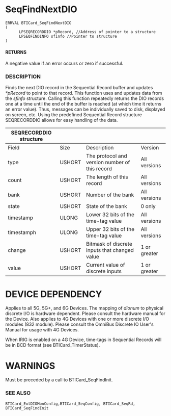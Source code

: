 # **SeqFindNextDIO**

```
ERRVAL BTICard_SeqFindNextDIO
(
      LPSEQRECORDDIO *pRecord, //Address of pointer to a structure
      LPSEQFINDINFO sfinfo //Pointer to structure
)
```
#### **RETURNS**

A negative value if an error occurs or zero if successful.

### **DESCRIPTION**

Finds the next DIO record in the Sequential Record buffer and updates *\*pRecord* to point to that record. This function uses and updates data from the *sfinfo* structure. Calling this function repeatedly returns the DIO records one at a time until the end of the buffer is reached (at which time it returns an error value). Thus, messages can be individually saved to disk, displayed on screen, etc. Using the predefined Sequential Record structure SEQRECORDDIO allows for easy handling of the data.

| SEQRECORDDIO structure |        |                                                |              |
|------------------------|--------|------------------------------------------------|--------------|
| Field                  | Size   | Description                                    | Version      |
| type                   | USHORT | The protocol and version number of this record | All versions |
| count                  | USHORT | The length of this record                      | All versions |
| bank                   | USHORT | Number of the bank                             | All versions |
| state                  | USHORT | State of the bank                              | 0 only       |
| timestamp              | ULONG  | Lower 32 bits of the time-tag value            | All versions |
| timestamph             | ULONG  | Upper 32 bits of the time-tag value            | All versions |
| change                 | USHORT | Bitmask of discrete inputs that changed value  | 1 or greater |
| value                  | USHORT | Current value of discrete inputs               | 1 or greater |

# **DEVICE DEPENDENCY**

Applies to all 5G, 5G+, and 6G Devices. The mapping of *dionum* to physical discrete I/O is hardware dependent. Please consult the hardware manual for the Device. Also applies to 4G Devices with one or more discrete I/O modules (832 module). Please consult the OmniBus Discrete IO User's Manual for usage with 4G Devices.

When IRIG is enabled on a 4G Device, time-tags in Sequential Records will be in BCD format (see BTICard\_TimerStatus).

# **WARNINGS**

Must be preceded by a call to BTICard\_SeqFindInit.

### **SEE ALSO**

```
BTICard_ExtDIOMonConfig,BTICard_SeqConfig, BTICard_SeqRd, 
BTICard_SeqFindInit
```